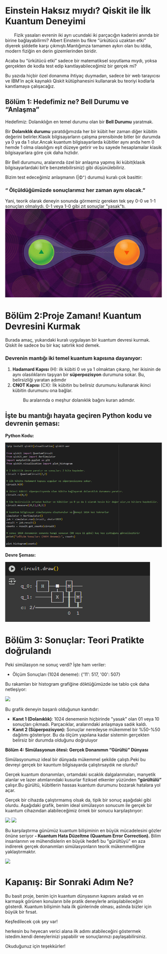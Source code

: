 # **Einstein Haksız mıydı? Qiskit ile İlk Kuantum Deneyimi**

`    `Fizik yasaları evrenin iki ayrı ucundaki iki parçacığın kaderini anında bir birine bağlayabilirmi? Albert Einstein bu fikre “ürkütücü uzaktan etki” diyerek şiddetle karşı çıkmıştı.Mantığımza tamamen aykırı olan bu iddia, modern fiziğin en derin gizemlerinden biridir.

Acaba bu “ürkütücü etki” sadece bir matematiksel soyutlama mıydı, yoksa gerçekten de kodla test edip kanıtlayabileceğimiz bir gerçek mi?

Bu yazıda hiçbir özel donanıma ihtiyaç duymadan, sadece bir web tarayıcısı ve IBM’in açık kaynaklı Qiskit kütüphanesini kullanarak bu teoriyi kodlarla kanıtlamaya çalışacağız.
## **Bölüm 1: Hedefimiz ne? Bell Durumu ve “Anlaşma”**
Hedefimiz: Dolanıklığın en temel durumu olan bir **Bell Durumu** yaratmak.

Bir **Dolanıklık durumu** yaratdığımızda her bir kübit her zaman diğer kübitin değerini belirler.Klasik bilgisayarların çalışma prensibinde bitler bir durumda ya 0 ya da 1 olur.Ancak kuantum bilgisayarlarda kübitler aynı anda hem 0 hemde 1 olma olasılığını eşit düzeye getirir ve bu sayede hesaplamalar klasik bilgisayarlara göre çok daha hızlıdır.

Bir Bell durumunu, aralarında özel bir anlaşma yapmış iki kübit(klasik bilgisayarlardaki bit’e benzetebilirsiniz) gibi  düşünülebiliriz.

Bizim test edeceğimiz anlaşmanın (|Φ⁺⟩ durumu) kuralı çok basittir:
### **“ Ölçüldüğümüzde sonuçlarımız her zaman aynı olacak.”**
Yani, teorik olarak deneyin sonunda görmemiz gereken tek şey 0-0 ve 1-1 sonuçları olmalıydı. 0-1 veya 1-0 gibi zıt sonuçlar "yasak"tı.
![Parçacık Dolanıklık](images/Bells_Inequality_2880x1620_Lede.jpg)

# **Bölüm 2:Proje Zamanı! Kuantum Devresini Kurmak**
Burada amaç, yukarıdaki kuralı uygulayan bir kuantum devresi kurmak. Qiskit ile sadece bu bir kaç satırlık kod demek.
### Devrenin mantığı iki temel kuantum kapısına dayanıyor:
1. **Hadamard Kapısı** (H): ilk kübiti 0 ve ya 1 olmaktan çıkarıp, her ikisinin de aynı olasılıklarını taşıyan bir **süperpozisyon** durumuna sokar. Bu, belirsizliği yaratan adımdır
1. **CNOT Kapısı** (CX): İlk kübitin bu belirsiz durumunu kullanarak ikinci kübitin durumunu ona bağlar.

`        `Bu aralarında o meşhur dolanıklık bağını kuran adımdır.
## **İşte bu mantığı hayata geçiren Python kodu ve devrenin şeması:**  
**Python Kodu:**

![](images/BellStateDevre.png)

**Devre Şeması:**

![](images/DevreŞeması.png)
# **Bölüm 3: Sonuçlar: Teori Pratikte doğrulandı**
Peki simülasyon ne sonuç verdi? İşte ham veriler:

- Ölçüm Sonuçları (1024 deneme): {'11': 517, '00': 507}

Bu rakamları bir histogram grafiğine döktüğümüzde ise tablo çok daha netleşiyor:

![](images/SimulasyonSonuç.png)

Bu grafik deneyin başarılı olduğunun kanıtıdır:

- **Kanıt 1 (Dolanıklık)**: 1024 denemenin hiçbirinde "yasak" olan 01 veya 10 sonuçları çıkmadı. Parçacıklar, aralarındaki anlaşmaya sadık kaldı.
- **Kanıt 2 (Süperpozisyon):** Sonuçlar neredeyse mükemmel bir %50-%50 dağılımı gösteriyor. Bu da ölçüm yapılana kadar sistemin gerçekten belirsiz bir durumda olduğunu doğruluyor

**Bölüm 4: Simülasyonun ötesi: Gerçek Donanımın “Gürültü” Dünyası**

Simülasyonumuz ideal bir dünyada mükemmel şekilde çalıştı.Peki bu devreyi gerçek bir kauntum bilgisayarda çalıştırsaydık ne olurdu?

Gerçek kuantum donanımları, ortamdaki sıcaklık dalgalanmaları, manyetik alanlar ve lazer atımlarındaki kusurlar fiziksel etkenler yüzünden **“gürültülü”** çalışır.Bu gürültü, kübitlerin hassas kuantum durumunu bozarak hatalara yol açar.

Gerçek bir cihazda çalıştırmamış olsak da, tipik bir sonuç aşağıdaki gibi olurdu. Aşağıdaki grafik, benim ideal simülasyon sonucum ile gerçek bir kuantum cihazından alabileceğimiz örnek bir sonucu karşılaştırıyor:

![](images/KuantumBilgisayarSonuç.png) ![](images/SimulasyonSonuç.png)

Bu karşılaştırma günümüz kuantum bilişiminin en büyük mücadelesini gözler önüne seriyor **- Kuantum Hata Düzeltme (Quantum Error Correction).** Bilim insanlarının ve mühendislerin en büyük hedefi  bu "gürültüyü" en aza indirerek gerçek donanımları simülasyonların teorik mükemmelliğine yaklaştırmaktır.

![](images/KuantumBilgisayarı.png)

# **Kapanış: Bir Sonraki Adım Ne?**
Bu basit proje, benim için kuantum dünyasının kapısını araladı ve en karmaşık görünen konuların bile pratik deneylerle anlaşılabileceğini gösterdi. Kuantum bilişimin hala ilk günlerinde olması, aslında bizler için büyük bir fırsat. 

Keşfedilecek çok şey var!

herkesin bu heyecan verici alana ilk adımı atabileceğini göstermek istedim.kendi deneylerinizi yapabilir ve sonuçlarınızı paylaşabilirsiniz.

Okuduğunuz için teşekkürler!



